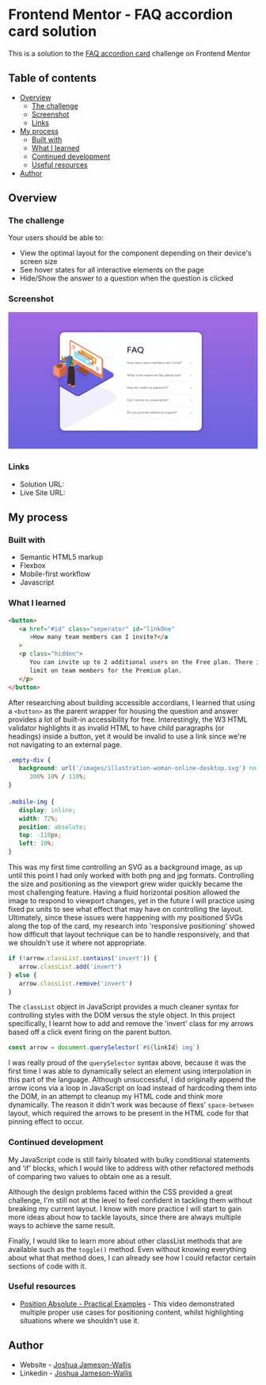 # Frontend Mentor - FAQ accordion card solution

This is a solution to the [FAQ accordion card](https://www.frontendmentor.io/challenges/faq-accordion-card-XlyjD0Oam) challenge on Frontend Mentor

## Table of contents

-  [Overview](#overview)
   -  [The challenge](#the-challenge)
   -  [Screenshot](#screenshot)
   -  [Links](#links)
-  [My process](#my-process)
   -  [Built with](#built-with)
   -  [What I learned](#what-i-learned)
   -  [Continued development](#continued-development)
   -  [Useful resources](#useful-resources)
-  [Author](#author)

## Overview

### The challenge

Your users should be able to:

-  View the optimal layout for the component depending on their device's screen size
-  See hover states for all interactive elements on the page
-  Hide/Show the answer to a question when the question is clicked

### Screenshot

![](./Screenshot.png)

### Links

-  Solution URL:
-  Live Site URL:

## My process

### Built with

-  Semantic HTML5 markup
-  Flexbox
-  Mobile-first workflow
-  Javascript

### What I learned

```html
<button>
   <a href="#id" class="seperator" id="linkOne"
      >How many team members can I invite?</a
   >
   <p class="hidden">
      You can invite up to 2 additional users on the Free plan. There is no
      limit on team members for the Premium plan.
   </p>
</button>
```

After researching about building accessible accordians, I learned that using a `<button>` as the parent wrapper for housing the question and answer provides a lot of built-in accessibility for free. Interestingly, the W3 HTML validator highlights it as invalid HTML to have child paragraphs (or headings) inside a button, yet it would be invalid to use a link since we're not navigating to an external page.

```css
.empty-div {
   background: url('/images/illustration-woman-online-desktop.svg') no-repeat
      300% 10% / 110%;
}

.mobile-img {
   display: inline;
   width: 72%;
   position: absolute;
   top: -110px;
   left: 10%;
}
```

This was my first time controlling an SVG as a background image, as up until this point I had only worked with both png and jpg formats. Controlling the size and positioning as the viewport grew wider quickly became the most challenging feature. Having a fluid horizontal position allowed the image to respond to viewport changes, yet in the future I will practice using fixed px units to see what effect that may have on controlling the layout. Ultimately, since these issues were happening with my positioned SVGs along the top of the card, my research into 'responsive positioning' showed how difficult that layout technique can be to handle responsively, and that we shouldn't use it where not appropriate.

```js
if (!arrow.classList.contains('invert')) {
   arrow.classList.add('invert')
} else {
   arrow.classList.remove('invert')
}
```

The `classList` object in JavaScript provides a much cleaner syntax for controlling styles with the DOM versus the style object. In this project specifically, I learnt how to add and remove the 'invert' class for my arrows based off a click event firing on the parent button.

```js
const arrow = document.querySelector(`#${linkId} img`)
```

I was really proud of the `querySelector` syntax above, because it was the first time I was able to dynamically select an element using interpolation in this part of the language. Although unsuccessful, I did originally append the arrow icons via a loop in JavaScript on load instead of hardcoding them into the DOM, in an attempt to cleanup my HTML code and think more dynamically. The reason it didn't work was because of flexs' `space-between` layout, which required the arrows to be present in the HTML code for that pinning effect to occur.

### Continued development

My JavaScript code is still fairly bloated with bulky conditional statements and 'if' blocks, which I would like to address with other refactored methods of comparing two values to obtain one as a result.

Although the design problems faced within the CSS provided a great challenge, I'm still not at the level to feel confident in tackling them without breaking my current layout. I know with more practice I will start to gain more ideas about how to tackle layouts, since there are always multiple ways to achieve the same result.

Finally, I would like to learn more about other classList methods that are available such as the `toggle()` method. Even without knowing everything about what that method does, I can already see how I could refactor certain sections of code with it.

### Useful resources

-  [Position Absolute - Practical Examples](https://www.youtube.com/watch?v=lUaw-AA9HnA&ab_channel=KevinPowell) - This video demonstrated multiple proper use cases for positioning content, whilst highlighting situations where we shouldn't use it.

## Author

-  Website - [Joshua Jameson-Wallis](https://joshuajamesonwallis.com)
-  Linkedin - [Joshua Jameson-Wallis](https://www.linkedin.com/in/joshua-jameson-wallis/)

